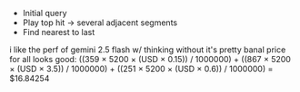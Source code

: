 * Initial query
* Play top hit -> several adjacent segments
* Find nearest to last 

i like the perf of gemini 2.5 flash w/ thinking
without it's pretty banal
price for all looks good:
((359 × 5200 × (USD × 0.15)) / 1000000) + ((867 × 5200 × (USD × 3.5)) / 1000000) + ((251 × 5200 × (USD × 0.6)) / 1000000) = $16.84254

